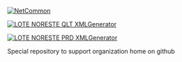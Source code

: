 [![NetCommon](https://github.com/MainRail-Development/MainRail_NetCommon/actions/workflows/MR-CI-NetCommon.yml/badge.svg?branch=master)](https://github.com/MainRail-Development/MainRail_NetCommon/actions/workflows/MR-CI-NetCommon.yml)

[![LOTE NORESTE QLT XMLGenerator](https://github.com/MainRail-Development/MainRail_DataSheetXmlGenerator/actions/workflows/quality_func-mr-we-qlt-coalvixmlgenerator-01.yml/badge.svg)](https://github.com/MainRail-Development/MainRail_DataSheetXmlGenerator/actions/workflows/quality_func-mr-we-qlt-coalvixmlgenerator-01.yml)

[![LOTE NORESTE PRD XMLGenerator](https://github.com/MainRail-Development/MainRail_DataSheetXmlGenerator/actions/workflows/master_func-mr-we-prd-coalvixmlgenerator-01.yml/badge.svg)](https://github.com/MainRail-Development/MainRail_DataSheetXmlGenerator/actions/workflows/master_func-mr-we-prd-coalvixmlgenerator-01.yml)

Special repository to support organization home on github
